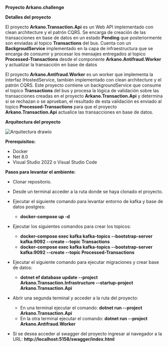 <b>Proyecto Arkano.challenge</b>

<b>Detalles del proyecto</b>
<div>
 <p>El proyecto <b>Arkano.Transaction.Api</b> es un Web API implementado con clean architecture y el patrón CQRS. Se encarga de creación de las transacciones en base de datos en un estado <b>Pending</b> que posteriormente son enviadas al topico <b>Transactions</b> del bus. Cuenta con un <b>BackgroudService</b> implementado en la capa de infraestructura que se encarga de consumir y procesar los mensajes entregados al topico <b>Processed-Transactions</b> desde el componente <b>Arkano.Antifraud.Worker</b> y actualizar la transacción en base de datos
</div>
<div>
  <p>El proyecto <b>Arkano.Antifraud.Worker</b> es un worker que implementa la interfaz IHostedService, también implementado con clean architecture y el patrón CQRS. Este proyecto contiene un backgroundService que consume el topico <b>Transactions</b> del bus y procesa la lógica de validación sobre las transacciones creadas en el proyecto <b>Arkano.Transaction.Api</b> y determina si se rechazan o se aprueban, el resultado de esta validación es enviado al topico <b>Processed-Transactions</b> para que el proyecto <b>Arkano.Transaction.Api</b> actualice las transacciones en base de datos.</p>
</div>

<b>Arquitectura del proyecto</b>

<img>![Arquitectura drawio](https://github.com/user-attachments/assets/ff3b0ece-2542-4c2d-80f5-792326ef71f0)</img>


<b>Prerequisitos:</b>
- Docker
- Net 8.0
- Visual Studio 2022 o Visual Studio Code

<b>Pasos para levantar el ambiente:</b>
- Clonar repositorio.
- Desde un terminal acceder a la ruta donde se haya clonado el proyecto.
- Ejecutar el siguiente comando para levantar entorno de kafka y base de datos postgres:
  - <b>docker-compose up -d</b>
- Ejecutar los siguientes comandos para crear los topicos:
  - <b>docker-compose exec kafka kafka-topics --bootstrap-server kafka:9092 --create --topic Transactions</b>
  - <b>docker-compose exec kafka kafka-topics --bootstrap-server kafka:9092 --create --topic Processed-Transactions</b>
- Ejecutar el siguiente comando para ejecutar migraciones y crear base de datos:
  - <b>dotnet ef database update --project Arkano.Transaction.Infrastructure --startup-project Arkano.Transaction.Api</b>
 
- Abrir una segunda terminal y acceder a la ruta del proyecto:
  - En una terminal ejecutar el comando: <b>dotnet run --project Arkano.Transaction.Api</b>
  - En la otra terminal ejecutar el comando: <b>dotnet run --project Arkano.Antifraud.Worker</b>

- Si se desea acceder al swagger del proyecto ingresar al navegador a la URL: <b>http://localhost:5158/swagger/index.html</b>
  






